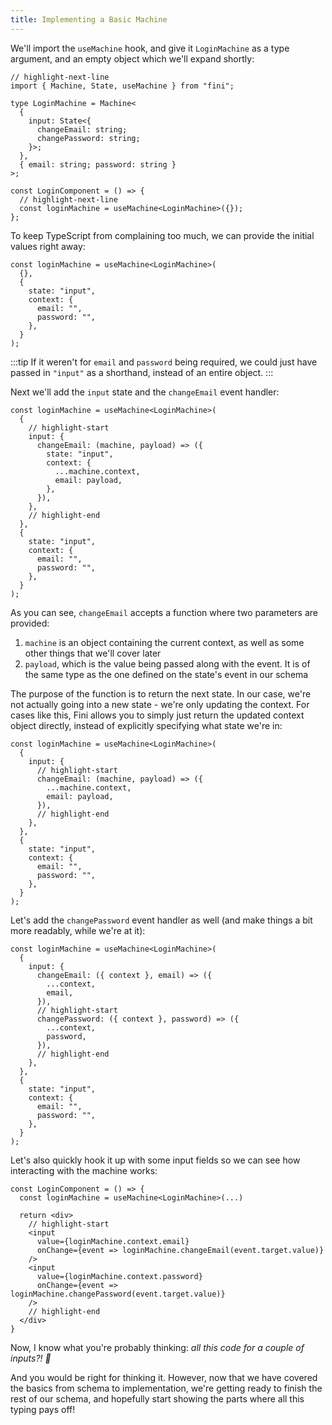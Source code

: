 ```yaml
---
title: Implementing a Basic Machine
---
```


We'll import the `useMachine` hook, and give it `LoginMachine` as a type argument, and an empty object which we'll expand shortly:

```tsx
// highlight-next-line
import { Machine, State, useMachine } from "fini";

type LoginMachine = Machine<
  {
    input: State<{
      changeEmail: string;
      changePassword: string;
    }>;
  },
  { email: string; password: string }
>;

const LoginComponent = () => {
  // highlight-next-line
  const loginMachine = useMachine<LoginMachine>({});
};
```

To keep TypeScript from complaining too much, we can provide the initial values right away:

```tsx
const loginMachine = useMachine<LoginMachine>(
  {},
  {
    state: "input",
    context: {
      email: "",
      password: "",
    },
  }
);
```

:::tip
If it weren't for `email` and `password` being required, we could just have passed in `"input"` as a shorthand, instead of an entire object.
:::

Next we'll add the `input` state and the `changeEmail` event handler:

```tsx
const loginMachine = useMachine<LoginMachine>(
  {
    // highlight-start
    input: {
      changeEmail: (machine, payload) => ({
        state: "input",
        context: {
          ...machine.context,
          email: payload,
        },
      }),
    },
    // highlight-end
  },
  {
    state: "input",
    context: {
      email: "",
      password: "",
    },
  }
);
```

As you can see, `changeEmail` accepts a function where two parameters are provided:

1. `machine` is an object containing the current context, as well as some other things that we'll cover later
2. `payload`, which is the value being passed along with the event. It is of the same type as the one defined on the state's event in our schema

The purpose of the function is to return the next state. In our case, we're not actually going into a new state - we're only updating the context. For cases like this, Fini allows you to simply just return the updated context object directly, instead of explicitly specifying what state we're in:

```tsx
const loginMachine = useMachine<LoginMachine>(
  {
    input: {
      // highlight-start
      changeEmail: (machine, payload) => ({
        ...machine.context,
        email: payload,
      }),
      // highlight-end
    },
  },
  {
    state: "input",
    context: {
      email: "",
      password: "",
    },
  }
);
```

Let's add the `changePassword` event handler as well (and make things a bit more readably, while we're at it):

```tsx
const loginMachine = useMachine<LoginMachine>(
  {
    input: {
      changeEmail: ({ context }, email) => ({
        ...context,
        email,
      }),
      // highlight-start
      changePassword: ({ context }, password) => ({
        ...context,
        password,
      }),
      // highlight-end
    },
  },
  {
    state: "input",
    context: {
      email: "",
      password: "",
    },
  }
);
```

Let's also quickly hook it up with some input fields so we can see how interacting with the machine works:

```tsx
const LoginComponent = () => {
  const loginMachine = useMachine<LoginMachine>(...)

  return <div>
    // highlight-start
    <input
      value={loginMachine.context.email}
      onChange={event => loginMachine.changeEmail(event.target.value)}
    />
    <input
      value={loginMachine.context.password}
      onChange={event => loginMachine.changePassword(event.target.value)}
    />
    // highlight-end
  </div>
}
```

Now, I know what you're probably thinking: _all this code for a couple of inputs?! 🤯_

And you would be right for thinking it. However, now that we have covered the basics from schema to implementation, we're getting ready to finish the rest of our schema, and hopefully start showing the parts where all this typing pays off!
